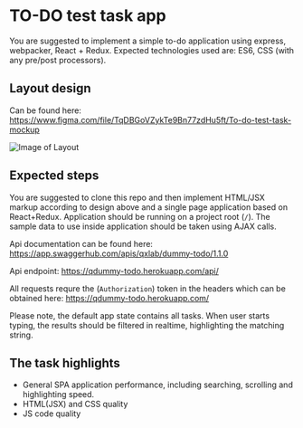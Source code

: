 # TO-DO test task app

You are suggested to implement a simple to-do application using express, webpacker, React + Redux. Expected technologies used are: ES6, CSS (with any pre/post processors).

## Layout design

Can be found here: https://www.figma.com/file/TqDBGoVZykTe9Bn77zdHu5ft/To-do-test-task-mockup

![Image of Layout](https://i.imgur.com/1vpsYZS.png)

## Expected steps

You are suggested to clone this repo and then implement HTML/JSX markup according to design above and a single page application based on React+Redux. Application should be running on a project root (`/`). The sample data to use inside application should be taken using AJAX calls.

Api documentation can be found here: https://app.swaggerhub.com/apis/qxlab/dummy-todo/1.1.0

Api endpoint: https://qdummy-todo.herokuapp.com/api/

All requests requre the (`Authorization`) token in the headers which can be obtained here: https://qdummy-todo.herokuapp.com/

Please note, the default app state contains all tasks. When user starts typing, the results should be filtered in realtime, highlighting the matching string.

## The task highlights

* General SPA application performance, including searching, scrolling and highlighting speed.
* HTML(JSX) and CSS quality
* JS code quality
